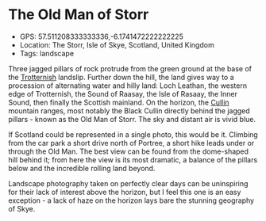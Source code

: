 # The Old Man of Storr

- GPS: 57.511208333333336,-6.1741472222222225
- Location: The Storr, Isle of Skye, Scotland, United Kingdom
- Tags: landscape

Three jagged pillars of rock protrude from the green ground at the base of the [Trotternish](https://en.wikipedia.org/wiki/Trotternish) landslip. Further down the hill, the land gives way to a procession of alternating water and hilly land: Loch Leathan, the western edge of Trotternish, the Sound of Raasay, the Isle of Rasaay, the Inner Sound, then finally the Scottish mainland. On the horizon, the [Cullin](https://en.wikipedia.org/wiki/Cuillin) mountain ranges, most notably the Black Cullin directly behind the jagged pillars - known as the Old Man of Storr. The sky and distant air is vivid blue.

If Scotland could be represented in a single photo, this would be it. Climbing from the car park a short drive north of Portree, a short hike leads under or through the Old Man. The best view can be found from the dome-shaped hill behind it; from here the view is its most dramatic, a balance of the pillars below and the incredible rolling land beyond.

Landscape photography taken on perfectly clear days can be uninspiring for their lack of interest above the horizon, but I feel this one is an easy exception - a lack of haze on the horizon lays bare the stunning geography of Skye.
